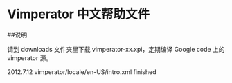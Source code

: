 Vimperator 中文帮助文件
=======================
##说明

请到 downloads 文件夹里下载 vimperator-xx.xpi，定期编译 Google code 上的 vimperator 源。

2012.7.12 vimperator/locale/en-US/intro.xml finished



